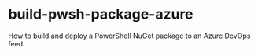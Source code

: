 # build-pwsh-package-azure
How to build and deploy a PowerShell NuGet package to an Azure DevOps feed.
